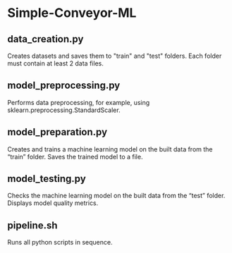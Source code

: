 # Simple-Conveyor-ML


## data_creation.py
Creates datasets and saves them to "train" and "test" folders. Each folder must contain at least 2 data files.

## model_preprocessing.py
Performs data preprocessing, for example, using sklearn.preprocessing.StandardScaler.

## model_preparation.py
Creates and trains a machine learning model on the built data from the “train” folder. Saves the trained model to a file.

## model_testing.py
Checks the machine learning model on the built data from the “test” folder. Displays model quality metrics.

## pipeline.sh
Runs all python scripts in sequence.
